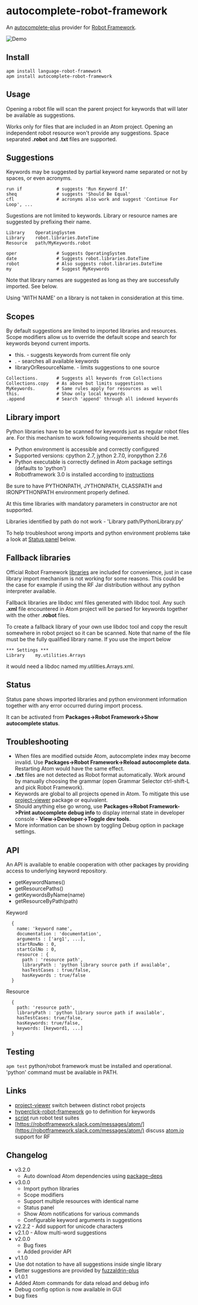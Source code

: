 autocomplete-robot-framework
==========
An [autocomplete-plus](https://github.com/atom/autocomplete-plus) provider for [Robot Framework](http://robotframework.org/).

![Demo](https://raw.githubusercontent.com/gliviu/autocomplete-robot-framework/master/anim.gif)


## Install
```shell
apm install language-robot-framework
apm install autocomplete-robot-framework
```

## Usage
Opening a robot file will scan the parent project for keywords that will later be available as suggestions.

Works only for files that are included in an Atom project. Opening an independent robot resource won't provide any suggestions. Space separated **.robot** and **.txt** files are supported.

## Suggestions
Keywords may be suggested by partial keyword name separated or not by spaces, or even acronyms.

```text
run if             # suggests 'Run Keyword If'
sheq               # suggests 'Should Be Equal'
cfl                # acronyms also work and suggest 'Continue For Loop', ...
```
Sugestions are not limited to keywords. Library or resource names are suggested by prefixing their name.

```text
Library    OperatingSystem
Library    robot.libraries.DateTime
Resource   path/MyKeywords.robot

oper               # Suggests OperatingSystem
date               # Suggests robot.libraries.DateTime
robot              # Also suggests robot.libraries.DateTime
my                 # Suggest MyKeywords
```

Note that library names are suggested as long as they are successfully imported. See below.

Using 'WITH NAME' on a library is not taken in consideration at this time.

## Scopes
By default suggestions are limited to imported libraries and resources.
Scope modifiers allow us to override the default scope and search for keywords beyond current imports.
* this. -  suggests keywords from current file only
* . -  searches all  available keywords
* libraryOrResourceName. - limits suggestions to one source

```text
Collections.       # Suggests all keywords from Collections
Collections.copy   # As above but limits suggestions
MyKeywords.        # Same rules apply for resources as well
this.              # Show only local keywords
.append            # Search 'append' through all indexed keywords
```

## Library import
Python libraries have to be scanned for keywords just as regular robot files are.
For this mechanism to work following requirements should be met.
* Python environment is accessible and correctly configured
* Supported versions: cpython 2.7, jython 2.7.0, ironpython 2.7.6
* Python executable is correctly defined in Atom package settings (defaults to 'python')
* Robotframework 3.0 is installed according to [instructions](https://github.com/robotframework/robotframework/blob/master/INSTALL.rst)

Be sure to have PYTHONPATH, JYTHONPATH, CLASSPATH and IRONPYTHONPATH environment properly defined.

At this time libraries with mandatory parameters in constructor are not supported.

Libraries identified by path do not work - 'Library    path/PythonLibrary.py'

To help troubleshoot wrong imports and python environment problems take a look at [Status panel](#status) below.

## Fallback libraries
Official Robot Framework [libraries](http://robotframework.org/#libraries) are included for convenience, just in case library import mechanism is not working for some reasons. This could be the case for example if using the RF Jar distribution without any python interpreter available.

Fallback libraries are libdoc xml files generated with libdoc tool. Any such **.xml** file encountered in Atom project will be parsed for keywords together with the other **.robot** files.

To create a fallback library of your own use libdoc tool and copy the result somewhere in robot project so it can be scanned. Note that name of the file must be the fully qualified library name.
If you use the import below

    *** Settings ***
    Library    my.utilities.Arrays

it would need a libdoc named my.utilities.Arrays.xml.

## Status
Status pane shows imported libraries and python environment information together with any error occurred during import process.

It can be activated from **Packages->Robot Framework->Show autocomplete status**.

## Troubleshooting
*  When files are modified outside Atom, autocomplete index may become invalid. Use **Packages->Robot Framework->Reload autocomplete data**. Restarting Atom would have the same effect.
*  **.txt** files are not detected as Robot format automatically. Work around by manually choosing the grammar (open Grammar Selector ctrl-shift-L and pick Robot Framework).
*  Keywords are global to all projects opened in Atom. To mitigate this use [project-viewer](https://atom.io/packages/project-viewer) package or equivalent.
*  Should anything else go wrong, use **Packages->Robot Framework->Print autocomplete debug info** to display internal state in developer console  - **View->Developer->Toggle dev tools**.
*  More information can be shown by toggling Debug option in package settings.

## API
An API is available to enable cooperation with other packages by providing access to underlying keyword repository.
* getKeywordNames()
* getResourcePaths()
* getKeywordsByName(name)
* getResourceByPath(path)

Keyword
```
  {
    name: 'keyword name',
    documentation : 'documentation',
    arguments : ['arg1', ...],
    startRowNo : 0,
    startColNo : 0,
    resource : {
      path : 'resource path',
      libraryPath : 'python library source path if available',
      hasTestCases : true/false,
      hasKeywords : true/false
  }
```

Resource
```
  {
    path: 'resource path',
    libraryPath : 'python library source path if available',
    hasTestCases: true/false,
    hasKeywords: true/false,
    keywords: [keyword1, ...]
  }
```
## Testing
```apm test```
python/robot framework must be installed and operational. 'python' command must be available in PATH.

## Links
* [project-viewer](https://atom.io/packages/project-viewer) switch between distinct robot projects
* [hyperclick-robot-framework](https://atom.io/packages/hyperclick-robot-framework) go to definition for keywords
* [script](https://atom.io/packages/script) run robot test suites
* [https://robotframework.slack.com/messages/atom/](https://robotframework.slack.com/messages/atom/) discuss [atom.io](https://atom.io/) support for RF

## Changelog
* v3.2.0
    * Auto download Atom dependencies using [package-deps](https://github.com/steelbrain/package-deps)
* v3.0.0
    * Import python libraries
    * Scope modifiers
    * Support multiple resources with identical name
    * Status panel
    * Show Atom notifications for various commands
    * Configurable keyword arguments in suggestions
* v2.2.2 - Add support for unicode characters
* v2.1.0 - Allow multi-word suggestions
* v2.0.0
	* Bug fixes
	* Added provider API
*  v1.1.0
  *  Use dot notation to have all suggestions inside single library
  *  Better suggestions are provided by [fuzzaldrin-plus](https://www.npmjs.com/package/fuzzaldrin-plus)
*  v1.0.1
  *  Added Atom commands for data reload and debug info
  *  Debug config option is now available in GUI
  * bug fixes

